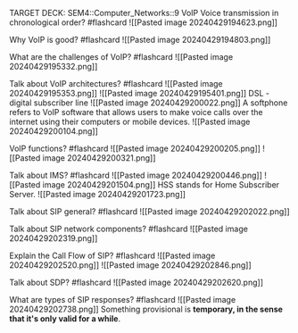 TARGET DECK: SEM4::Computer_Networks::9 VoIP
Voice transmission in chronological order? #flashcard 
![[Pasted image 20240429194623.png]]
<!--ID: 1714412786811-->



Why VoIP is good? #flashcard 
![[Pasted image 20240429194803.png]]
<!--ID: 1714412891690-->

What are the challenges of VoIP? #flashcard 
![[Pasted image 20240429195332.png]]
<!--ID: 1714413669731-->



Talk about VoIP architectures? #flashcard 
![[Pasted image 20240429195353.png]]
![[Pasted image 20240429195401.png]]
DSL - digital subscriber line
![[Pasted image 20240429200022.png]]
A softphone refers to VoIP software that allows users to make voice calls over the internet using their computers or mobile devices.
![[Pasted image 20240429200104.png]]
<!--ID: 1714413669739-->



VoIP functions? #flashcard 
![[Pasted image 20240429200205.png]]
![[Pasted image 20240429200321.png]]
<!--ID: 1714413888877-->



Talk about IMS? #flashcard 
![[Pasted image 20240429200446.png]]
![[Pasted image 20240429201504.png]]
HSS stands for Home Subscriber Server.
![[Pasted image 20240429201723.png]]
<!--ID: 1714413888883-->


Talk about SIP general? #flashcard 
![[Pasted image 20240429202022.png]]
<!--ID: 1714415002675-->

Talk about SIP network components? #flashcard 
![[Pasted image 20240429202319.png]]
<!--ID: 1714415002680-->

Explain the Call Flow of SIP? #flashcard 
![[Pasted image 20240429202520.png]]
![[Pasted image 20240429202846.png]]
<!--ID: 1714415187372-->


Talk about SDP? #flashcard 
![[Pasted image 20240429202620.png]]
<!--ID: 1714415187377-->

What are types of SIP responses? #flashcard 
![[Pasted image 20240429202738.png]]
Something provisional is **temporary, in the sense that it's only valid for a while**.
<!--ID: 1714415550785-->
